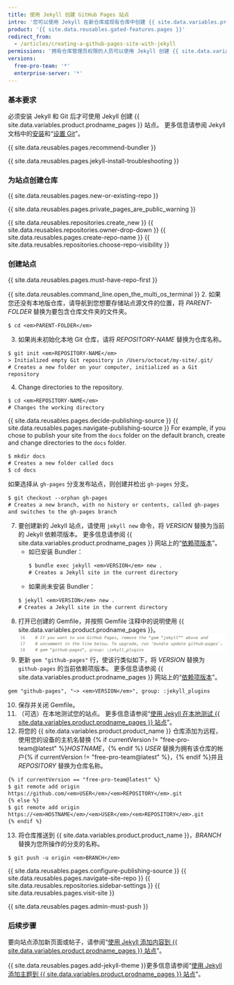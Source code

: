 ```yaml
---
title: 使用 Jekyll 创建 GitHub Pages 站点
intro: '您可以使用 Jekyll 在新仓库或现有仓库中创建 {{ site.data.variables.product.prodname_pages }} 站点。'
product: '{{ site.data.reusables.gated-features.pages }}'
redirect_from:
  - /articles/creating-a-github-pages-site-with-jekyll
permissions: '拥有仓库管理员权限的人员可以使用 Jekyll 创建 {{ site.data.variables.product.prodname_pages }} 站点。'
versions:
  free-pro-team: '*'
  enterprise-server: '*'
---
```


### 基本要求

必须安装 Jekyll 和 Git 后才可使用 Jekyll 创建 {{ site.data.variables.product.prodname_pages }} 站点。 更多信息请参阅 Jekyll 文档中的[安装](https://jekyllrb.com/docs/installation/)和“[设置 Git](/articles/set-up-git)”。

{{ site.data.reusables.pages.recommend-bundler }}

{{ site.data.reusables.pages.jekyll-install-troubleshooting }}

### 为站点创建仓库

{{ site.data.reusables.pages.new-or-existing-repo }}

{{ site.data.reusables.pages.private_pages_are_public_warning }}

{{ site.data.reusables.repositories.create_new }}
{{ site.data.reusables.repositories.owner-drop-down }}
{{ site.data.reusables.pages.create-repo-name }}
{{ site.data.reusables.repositories.choose-repo-visibility }}

### 创建站点

{{ site.data.reusables.pages.must-have-repo-first }}

{{ site.data.reusables.command_line.open_the_multi_os_terminal }}
2. 如果您还没有本地版仓库，请导航到您想要存储站点源文件的位置，将 _PARENT-FOLDER_ 替换为要包含仓库文件夹的文件夹。
  ```shell
  $ cd <em>PARENT-FOLDER</em>
  ```
3. 如果尚未初始化本地 Git 仓库，请将 _REPOSITORY-NAME_ 替换为仓库名称。
  ```shell
  $ git init <em>REPOSITORY-NAME</em>
  > Initialized empty Git repository in /Users/octocat/my-site/.git/
  # Creates a new folder on your computer, initialized as a Git repository
  ```
  4. Change directories to the repository.
  ```shell
  $ cd <em>REPOSITORY-NAME</em>
  # Changes the working directory
  ```
{{ site.data.reusables.pages.decide-publishing-source }}
{{ site.data.reusables.pages.navigate-publishing-source }}
  For example, if you chose to publish your site from the `docs` folder on the default branch, create and change directories to the `docs` folder.
 ```shell
 $ mkdir docs
 # Creates a new folder called docs
 $ cd docs
 ```
 如果选择从 `gh-pages` 分支发布站点，则创建并检出 `gh-pages` 分支。
 ```shell
 $ git checkout --orphan gh-pages
 # Creates a new branch, with no history or contents, called gh-pages and switches to the gh-pages branch
 ```
 7. 要创建新的 Jekyll 站点，请使用 `jekyll new` 命令，将 _VERSION_ 替换为当前的 Jekyll 依赖项版本。 更多信息请参阅 {{ site.data.variables.product.prodname_pages }} 网站上的“[依赖项版本](https://pages.github.com/versions/)”。
    - 如已安装 Bundler：
      ```shell
      $ bundle exec jekyll <em>VERSION</em> new .
      # Creates a Jekyll site in the current directory
      ```
    - 如果尚未安装 Bundler：
     ```shell
     $ jekyll <em>VERSION</em> new .
     # Creates a Jekyll site in the current directory
     ```
8. 打开已创建的 Gemfile，并按照 Gemfile 注释中的说明使用 {{ site.data.variables.product.prodname_pages }}。 ![更新 Gemfile 的说明](/assets/images/help/pages/gemfile-instructions.png)
9. 更新 `gem "github-pages"` 行，使该行类似如下，将 _VERSION_ 替换为 `github-pages` 的当前依赖项版本。 更多信息请参阅 {{ site.data.variables.product.prodname_pages }} 网站上的“[依赖项版本](https://pages.github.com/versions/)”。
```shell
gem "github-pages", "~> <em>VERSION</em>", group: :jekyll_plugins
```
10. 保存并关闭 Gemfile。
11. （可选）在本地测试您的站点。 更多信息请参阅“[使用 Jekyll 在本地测试 {{ site.data.variables.product.prodname_pages }} 站点](/articles/testing-your-github-pages-site-locally-with-jekyll)”。
12. 将您的 {{ site.data.variables.product.product_name }} 仓库添加为远程，使用您的设备的主机名替换 {% if currentVersion != "free-pro-team@latest" %}_HOSTNAME_，{% endif %} _USER_ 替换为拥有该仓库的帐户{% if currentVersion != "free-pro-team@latest" %}，{% endif %}并且 _REPOSITORY_ 替换为仓库名称。
```shell
{% if currentVersion == "free-pro-team@latest" %}
$ git remote add origin https://github.com/<em>USER</em>/<em>REPOSITORY</em>.git
{% else %}
$ git remote add origin https://<em>HOSTNAME</em>/<em>USER</em>/<em>REPOSITORY</em>.git
{% endif %}
```
13. 将仓库推送到 {{ site.data.variables.product.product_name }}，_BRANCH_ 替换为您所操作的分支的名称。
   ```shell
   $ git push -u origin <em>BRANCH</em>
   ```
{{ site.data.reusables.pages.configure-publishing-source }}
{{ site.data.reusables.pages.navigate-site-repo }}
{{ site.data.reusables.repositories.sidebar-settings }}
{{ site.data.reusables.pages.visit-site }}

{{ site.data.reusables.pages.admin-must-push }}

### 后续步骤

要向站点添加新页面或帖子，请参阅“[使用 Jekyll 添加内容到 {{ site.data.variables.product.prodname_pages }} 站点](/articles/adding-content-to-your-github-pages-site-using-jekyll)”。

{{ site.data.reusables.pages.add-jekyll-theme }}更多信息请参阅“[使用 Jekyll 添加主题到 {{ site.data.variables.product.prodname_pages }} 站点](/articles/adding-a-theme-to-your-github-pages-site-using-jekyll)”。
